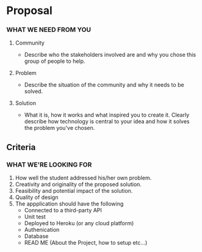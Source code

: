 # Proposal
### WHAT WE NEED FROM YOU

1. Community
	* Describe who the stakeholders involved are and why you chose this group of people to help.

2. Problem
	* Describe the situation of the community and why it needs to be solved.

3. Solution
	* What it is, how it works and what inspired you to create it. Clearly describe how technology is central to your idea and how it solves the problem you've chosen.

## Criteria
### WHAT WE'RE LOOKING FOR

1. How well the student addressed his/her own problem.
2. Creativity and originality of the proposed solution.
3. Feasibility and potential impact of the solution.
4. Quality of design
5. The appplication should have the following
	- Connected to a third-party API
	- Unit test
	- Deployed to Heroku (or any cloud platform)
	- Authenication
	- Database	
	- READ ME (About the Project, how to setup etc...)
